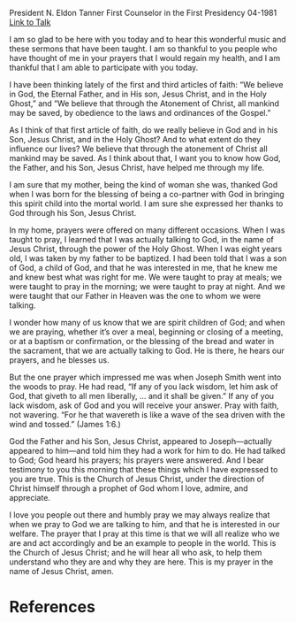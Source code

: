 President N. Eldon Tanner
First Counselor in the First Presidency
04-1981
[Link to Talk](https://www.churchofjesuschrist.org/study/general-conference/1981/04/he-is-there?lang=eng)

I am so glad to be here with you today and to hear this wonderful music and these sermons that have been taught. I am so thankful to you people who have thought of me in your prayers that I would regain my health, and I am thankful that I am able to participate with you today.

I have been thinking lately of the first and third articles of faith: “We believe in God, the Eternal Father, and in His son, Jesus Christ, and in the Holy Ghost,” and “We believe that through the Atonement of Christ, all mankind may be saved, by obedience to the laws and ordinances of the Gospel.”

As I think of that first article of faith, do we really believe in God and in his Son, Jesus Christ, and in the Holy Ghost? And to what extent do they influence our lives? We believe that through the atonement of Christ all mankind may be saved. As I think about that, I want you to know how God, the Father, and his Son, Jesus Christ, have helped me through my life.

I am sure that my mother, being the kind of woman she was, thanked God when I was born for the blessing of being a co-partner with God in bringing this spirit child into the mortal world. I am sure she expressed her thanks to God through his Son, Jesus Christ.

In my home, prayers were offered on many different occasions. When I was taught to pray, I learned that I was actually talking to God, in the name of Jesus Christ, through the power of the Holy Ghost. When I was eight years old, I was taken by my father to be baptized. I had been told that I was a son of God, a child of God, and that he was interested in me, that he knew me and knew best what was right for me. We were taught to pray at meals; we were taught to pray in the morning; we were taught to pray at night. And we were taught that our Father in Heaven was the one to whom we were talking.

I wonder how many of us know that we are spirit children of God; and when we are praying, whether it’s over a meal, beginning or closing of a meeting, or at a baptism or confirmation, or the blessing of the bread and water in the sacrament, that we are actually talking to God. He is there, he hears our prayers, and he blesses us.

But the one prayer which impressed me was when Joseph Smith went into the woods to pray. He had read, “If any of you lack wisdom, let him ask of God, that giveth to all men liberally, … and it shall be given.” If any of you lack wisdom, ask of God and you will receive your answer. Pray with faith, not wavering. “For he that wavereth is like a wave of the sea driven with the wind and tossed.” (James 1:6.)

God the Father and his Son, Jesus Christ, appeared to Joseph—actually appeared to him—and told him they had a work for him to do. He had talked to God; God heard his prayers; his prayers were answered. And I bear testimony to you this morning that these things which I have expressed to you are true. This is the Church of Jesus Christ, under the direction of Christ himself through a prophet of God whom I love, admire, and appreciate.

I love you people out there and humbly pray we may always realize that when we pray to God we are talking to him, and that he is interested in our welfare. The prayer that I pray at this time is that we will all realize who we are and act accordingly and be an example to people in the world. This is the Church of Jesus Christ; and he will hear all who ask, to help them understand who they are and why they are here. This is my prayer in the name of Jesus Christ, amen.

# References
